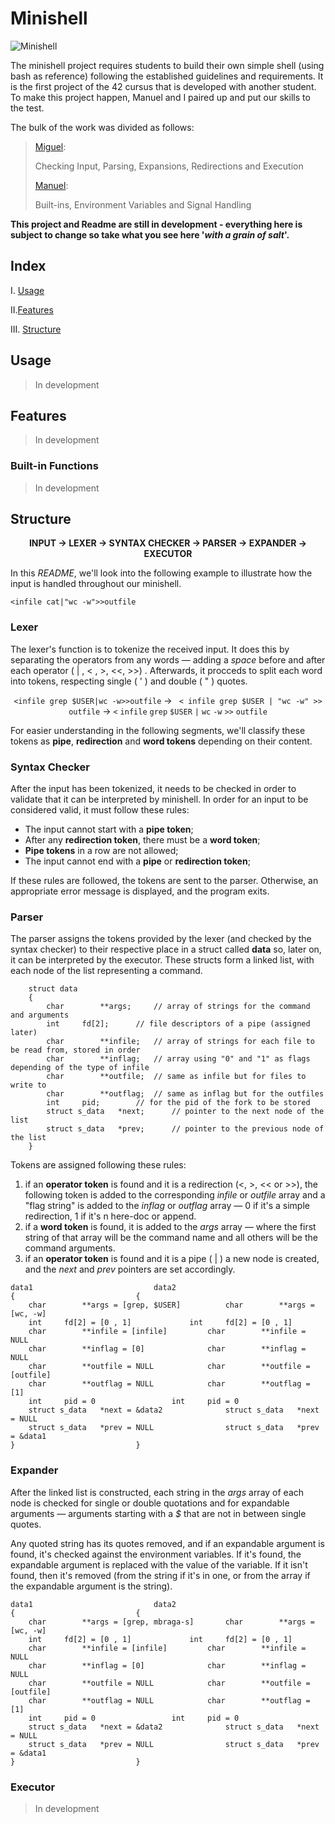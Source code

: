 # Minishell

<img src="https://raw.githubusercontent.com/mbraga-s/42-project-badges/main/covers/cover-minishell.png" alt="Minishell">

The minishell project requires students to build their own simple shell (using bash as reference) following the established guidelines and requirements. It is the first project of the 42 cursus that is developed with another student. To make this project happen, Manuel and I paired up and put our skills to the test.

The bulk of the work was divided as follows:
>[Miguel](https://github.com/mbraga-s):
>
>Checking Input, Parsing, Expansions, Redirections and Execution 
>
>[Manuel](https://github.com/manuelm-git):
>
>Built-ins, Environment Variables and Signal Handling


**This project and Readme are still in development - everything here is subject to change so take what you see here '*with a grain of salt*'.**
  

## Index

I. [Usage](#usage)

  

II.[Features](#features)

  

III. [Structure](#structure)

  

## Usage

>In development

## Features

>In development

### Built-in Functions

>In development

## Structure

<div  align="center">  <strong>

INPUT → LEXER → SYNTAX CHECKER → PARSER → EXPANDER  → EXECUTOR

</strong>  </div>

In this *README*, we'll look into the following example to illustrate how the input is handled throughout our minishell.

`<infile cat|"wc -w">>outfile`

### Lexer

The lexer's function is to tokenize the received input. It does this by separating the operators from any words — adding a *space* before and after each operator ( | , < , >, <<, >>) . Afterwards, it procceds to split each word into tokens, respecting single ( ' ) and double ( " ) quotes.

<div  align="center">

`<infile grep $USER|wc -w>>outfile` → ` < infile grep $USER | "wc -w" >> outfile` → `<` `infile` `grep` `$USER` `|` `wc` `-w` `>>` `outfile`

</div>

For easier understanding in the following segments, we'll classify these tokens as **pipe**, **redirection** and **word tokens** depending on their content.

### Syntax Checker

After the input has been tokenized,  it needs to be checked in order to validate that it can be interpreted by minishell. In order for an input to be considered valid, it must follow these rules:

 - The input cannot start with a **pipe token**;
 - After any **redirection token**, there must be a **word token**;
 - **Pipe tokens** in a row are not allowed;
 - The input cannot end with a **pipe** or **redirection token**;

If these rules are followed, the tokens are sent to the parser. Otherwise, an appropriate error message is displayed, and the program exits.

### Parser

The parser assigns the tokens provided by the lexer (and checked by the syntax checker) to their respective place in a struct called **data** so, later on, it can be interpreted by the executor. These structs form a linked list, with each node of the list representing a command.

```
    struct data
    {
    	char		**args;		// array of strings for the command and arguments
    	int		fd[2];		// file descriptors of a pipe (assigned later)
    	char		**infile;	// array of strings for each file to be read from, stored in order
    	char		**inflag;	// array using "0" and "1" as flags depending of the type of infile
    	char		**outfile;	// same as infile but for files to write to
    	char		**outflag;	// same as inflag but for the outfiles
    	int		pid;		// for the pid of the fork to be stored
    	struct s_data	*next;		// pointer to the next node of the list
    	struct s_data	*prev;		// pointer to the previous node of the list
    }	
```

Tokens are assigned following these rules:
 1. if an **operator token** is found and it is a redirection (<, >, << or >>), the following token is added to the corresponding *infile* or *outfile* array and a "flag string" is added to the *inflag* or *outflag* array — 0 if it's a simple redirection, 1 if it's n here-doc or append.
 2. if a **word token** is found, it is added to the *args* array — where the first string of that array will be the command name and all others will be the command arguments.
 3. if an **operator token** is found and it is a pipe ( | ) a new node is created, and the *next* and *prev* pointers are set accordingly.

```
data1							data2
{							{
	char		**args = [grep, $USER]			char		**args = [wc, -w]
	int		fd[2] = [0 , 1]				int		fd[2] = [0 , 1]
	char		**infile = [infile]			char		**infile = NULL
	char		**inflag = [0]				char		**inflag = NULL
	char		**outfile = NULL			char		**outfile = [outfile]
	char		**outflag = NULL			char		**outflag = [1]
	int		pid = 0					int		pid = 0
	struct s_data	*next = &data2				struct s_data	*next = NULL
	struct s_data	*prev = NULL				struct s_data	*prev = &data1
}							}	
```

### Expander

After the linked list is constructed, each string in the *args* array of each node is checked for single or double quotations and for expandable arguments — arguments starting with a *$* that are not in between single quotes.

Any quoted string has its quotes removed, and if an expandable argument is found, it's checked against the environment variables. If it's found, the expandable argument is replaced with the value of the variable. If it isn't found, then it's removed (from the string if it's in one, or from the array if the expandable argument is the string).

```
data1							data2
{							{
	char		**args = [grep, mbraga-s]		char		**args = [wc, -w]
	int		fd[2] = [0 , 1]				int		fd[2] = [0 , 1]
	char		**infile = [infile]			char		**infile = NULL
	char		**inflag = [0]				char		**inflag = NULL
	char		**outfile = NULL			char		**outfile = [outfile]
	char		**outflag = NULL			char		**outflag = [1]
	int		pid = 0					int		pid = 0
	struct s_data	*next = &data2				struct s_data	*next = NULL
	struct s_data	*prev = NULL				struct s_data	*prev = &data1
}							}	
```

### Executor
>In development
